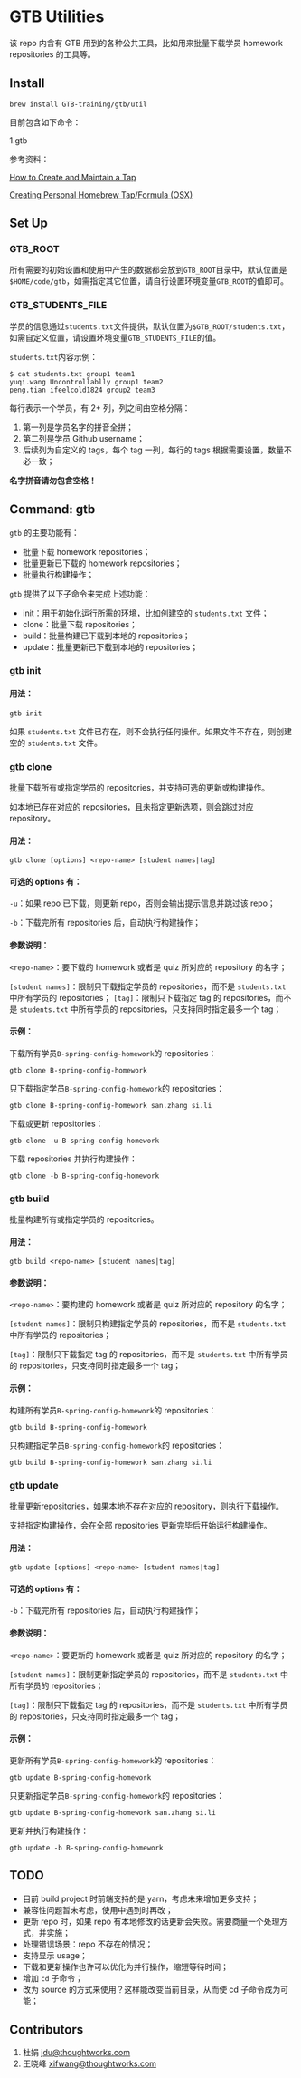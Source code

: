 # GTB Utilities

该 repo 内含有 GTB 用到的各种公共工具，比如用来批量下载学员 homework repositories 的工具等。

## Install

```shell
brew install GTB-training/gtb/util
```

目前包含如下命令：

1.gtb

参考资料：

[How to Create and Maintain a Tap](https://docs.brew.sh/How-to-Create-and-Maintain-a-Tap)

[Creating Personal Homebrew Tap/Formula (OSX)](https://www.youtube.com/watch?v=fbyrLo6yx8M)

## Set Up

### GTB_ROOT

所有需要的初始设置和使用中产生的数据都会放到`GTB_ROOT`目录中，默认位置是`$HOME/code/gtb`，如需指定其它位置，请自行设置环境变量`GTB_ROOT`的值即可。

### GTB_STUDENTS_FILE

学员的信息通过`students.txt`文件提供，默认位置为`$GTB_ROOT/students.txt`，如需自定义位置，请设置环境变量`GTB_STUDENTS_FILE`的值。

`students.txt`内容示例：

```shell
$ cat students.txt group1 team1
yuqi.wang Uncontrollablly group1 team2
peng.tian ifeelcold1824 group2 team3
```

每行表示一个学员，有 2+ 列，列之间由空格分隔：

1. 第一列是学员名字的拼音全拼；
1. 第二列是学员 Github username；
1. 后续列为自定义的 tags，每个 tag 一列，每行的 tags 根据需要设置，数量不必一致；

**名字拼音请勿包含空格！**

## Command: gtb

`gtb` 的主要功能有：

* 批量下载 homework repositories；
* 批量更新已下载的 homework repositories；
* 批量执行构建操作；

`gtb` 提供了以下子命令来完成上述功能：

* init：用于初始化运行所需的环境，比如创建空的 `students.txt` 文件；
* clone：批量下载 repositories；
* build：批量构建已下载到本地的 repositories；
* update：批量更新已下载到本地的 repositories；

### gtb init

#### 用法：

```shell
gtb init
```

如果 `students.txt` 文件已存在，则不会执行任何操作。如果文件不存在，则创建空的 `students.txt` 文件。

### gtb clone

批量下载所有或指定学员的 repositories，并支持可选的更新或构建操作。

如本地已存在对应的 repositories，且未指定更新选项，则会跳过对应 repository。

#### 用法：

```shell
gtb clone [options] <repo-name> [student names|tag]
```

#### 可选的 options 有：

`-u`：如果 repo 已下载，则更新 repo，否则会输出提示信息并跳过该 repo；

`-b`：下载完所有 repositories 后，自动执行构建操作；

#### 参数说明：

`<repo-name>`：要下载的 homework 或者是 quiz 所对应的 repository 的名字；

`[student names]`：限制只下载指定学员的 repositories，而不是 `students.txt` 中所有学员的 repositories；
`[tag]`：限制只下载指定 tag 的 repositories，而不是 `students.txt` 中所有学员的 repositories，只支持同时指定最多一个 tag；

#### 示例：

下载所有学员`B-spring-config-homework`的 repositories：
```shell
gtb clone B-spring-config-homework
```

只下载指定学员`B-spring-config-homework`的 repositories：
```shell
gtb clone B-spring-config-homework san.zhang si.li
```

下载或更新 repositories：
```shell
gtb clone -u B-spring-config-homework
```

下载 repositories 并执行构建操作：
```shell
gtb clone -b B-spring-config-homework
```

### gtb build

批量构建所有或指定学员的 repositories。

#### 用法：

```shell
gtb build <repo-name> [student names|tag]
```

#### 参数说明：

`<repo-name>`：要构建的 homework 或者是 quiz 所对应的 repository 的名字；

`[student names]`：限制只构建指定学员的 repositories，而不是 `students.txt` 中所有学员的 repositories；

`[tag]`：限制只下载指定 tag 的 repositories，而不是 `students.txt` 中所有学员的 repositories，只支持同时指定最多一个 tag；

#### 示例：

构建所有学员`B-spring-config-homework`的 repositories：
```shell
gtb build B-spring-config-homework
```

只构建指定学员`B-spring-config-homework`的 repositories：
```shell
gtb build B-spring-config-homework san.zhang si.li
```

### gtb update

批量更新repositories，如果本地不存在对应的 repository，则执行下载操作。

支持指定构建操作，会在全部 repositories 更新完毕后开始运行构建操作。

#### 用法：

```shell
gtb update [options] <repo-name> [student names|tag]
```

#### 可选的 options 有：

`-b`：下载完所有 repositories 后，自动执行构建操作；

#### 参数说明：

`<repo-name>`：要更新的 homework 或者是 quiz 所对应的 repository 的名字；

`[student names]`：限制更新指定学员的 repositories，而不是 `students.txt` 中所有学员的 repositories；

`[tag]`：限制只下载指定 tag 的 repositories，而不是 `students.txt` 中所有学员的 repositories，只支持同时指定最多一个 tag；

#### 示例：

更新所有学员`B-spring-config-homework`的 repositories：
```shell
gtb update B-spring-config-homework
```

只更新指定学员`B-spring-config-homework`的 repositories：
```shell
gtb update B-spring-config-homework san.zhang si.li
```

更新并执行构建操作：
```shell
gtb update -b B-spring-config-homework
```

## TODO

* 目前 build project 时前端支持的是 yarn，考虑未来增加更多支持；
* 兼容性问题暂未考虑，使用中遇到时再改；
* 更新 repo 时，如果 repo 有本地修改的话更新会失败。需要商量一个处理方式，并实施；
* 处理错误场景：repo 不存在的情况；
* 支持显示 usage；
* 下载和更新操作也许可以优化为并行操作，缩短等待时间；
* 增加 `cd` 子命令；
* 改为 source 的方式来使用？这样能改变当前目录，从而使 cd 子命令成为可能；

## Contributors

1. 杜娟 jdu@thoughtworks.com
1. 王晓峰 xifwang@thoughtworks.com

